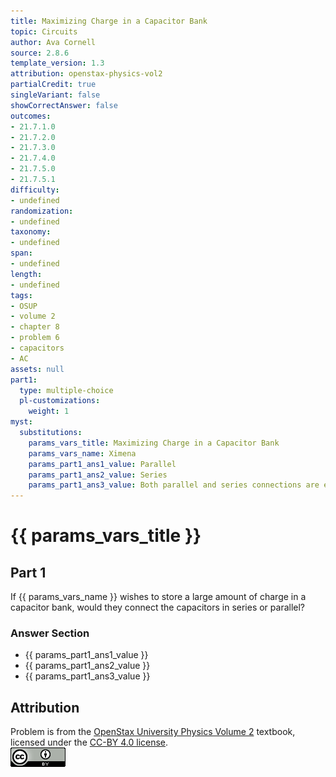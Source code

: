 ```yaml
---
title: Maximizing Charge in a Capacitor Bank
topic: Circuits
author: Ava Cornell
source: 2.8.6
template_version: 1.3
attribution: openstax-physics-vol2
partialCredit: true
singleVariant: false
showCorrectAnswer: false
outcomes:
- 21.7.1.0
- 21.7.2.0
- 21.7.3.0
- 21.7.4.0
- 21.7.5.0
- 21.7.5.1
difficulty:
- undefined
randomization:
- undefined
taxonomy:
- undefined
span:
- undefined
length:
- undefined
tags:
- OSUP
- volume 2
- chapter 8
- problem 6
- capacitors
- AC
assets: null
part1:
  type: multiple-choice
  pl-customizations:
    weight: 1
myst:
  substitutions:
    params_vars_title: Maximizing Charge in a Capacitor Bank
    params_vars_name: Ximena
    params_part1_ans1_value: Parallel
    params_part1_ans2_value: Series
    params_part1_ans3_value: Both parallel and series connections are equally effective
---
```

# {{ params_vars_title }}

## Part 1

If {{ params_vars_name }} wishes to store a large amount of charge in a capacitor bank, would they connect the capacitors in series or parallel?

### Answer Section

- {{ params_part1_ans1_value }}
- {{ params_part1_ans2_value }}
- {{ params_part1_ans3_value }}

## Attribution

Problem is from the [OpenStax University Physics Volume 2](https://openstax.org/details/books/university-physics-volume-2) textbook, licensed under the [CC-BY 4.0 license](https://creativecommons.org/licenses/by/4.0/).<br>![Image representing the Creative Commons 4.0 BY license.](https://raw.githubusercontent.com/firasm/bits/master/by.png)